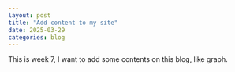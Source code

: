 ```yaml
---
layout: post
title: "Add content to my site"
date: 2025-03-29
categories: blog
---
```

This is week 7, I want to add some contents on this blog, like graph.
